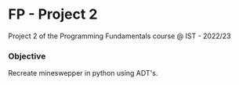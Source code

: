 # FP - Project 2
Project 2 of the Programming Fundamentals course @ IST - 2022/23

### Objective
Recreate mineswepper in python using ADT's.
